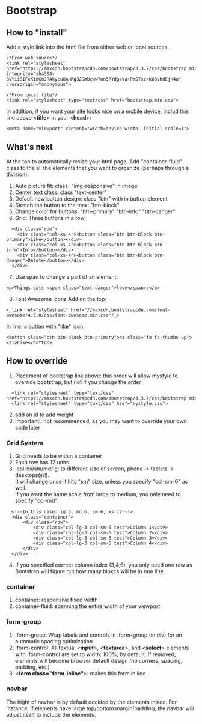 # Bootstrap

## How to "install"
Add a style link into the html file from either web or local sources.  
```
/*From web source*/
<link rel="stylesheet" href="https://maxcdn.bootstrapcdn.com/bootstrap/3.3.7/css/bootstrap.min.css" integrity="sha384-BVYiiSIFeK1dGmJRAkycuHAHRg32OmUcww7on3RYdg4Va+PmSTsz/K68vbdEjh4u" crossorigin="anonymous">

/*From local file*/
<link rel="stylesheet" type="text/css" href="bootstrap.min.css">
```
In addition, if you want your site looks nice on a mobile device, includ this line above <**title**> in your <**head**>:  
```
<meta name="viewport" content="width=device-width, initial-scale=1">
```

## What's next
At the top to automatically resize your html page. Add "container-fluid" class to the all the elements that you want to organize (perhaps through a division). 
  
1. Auto picture fit: class="img-responsive" in image  
2. Center text class: class "text-center"
3. Default new button design: class "btn" with in button element  
4. Stretch the button to the max: "btn-block"  
5. Change color for buttons: "btn-primary" "btn-info" "btn-danger"  
6. Grid: Three buttons in a row:   

  ```
    <div class="row">
      <div class="col-xs-4"><button class="btn btn-block btn-primary">Like</button></div>
      <div class="col-xs-4"><button class="btn btn-block btn-info">Info</button></div>
      <div class="col-xs-4"><button class="btn btn-block btn-danger">Delete</button></div>
    </div>
  ```
7. Use span to change a part of an element:  
  ```
  <p>Things cats <span class="text-danger">love</span>:</p>
  ```
8. Font Awesome icons
Add on the top: 

  ```
  <_link rel="stylesheet" href="//maxcdn.bootstrapcdn.com/font-awesome/4.5.0/css/font-awesome.min.css"/_>
  ```
In line: a button with "like" icon  

  ```
  <button class="btn btn-block btn-primary"><i class="fa fa-thumbs-up"></i>Like</button>
  ```


## How to override
1. Placement of bootstrap link above: this order will allow mystyle to override bootstrap, but not if you change the order

  ```
    <link rel="stylesheet" type="text/css" href="https://maxcdn.bootstrapcdn.com/bootstrap/3.3.7/css/bootstrap.min.css">
    <link rel="stylesheet" type="text/css" href="mystyle.css">
  ```
2. add an id to add weight
3. important!: not recommended, as you may want to override your own code later


### Grid System
1. Grid needs to be within a container
2. Each row has 12 units
3. .col-xs/sm/md/lg: to different size of screen, phone -> tablets -> desktops(s/l).  
    It will change once it hits "sm" size, unless you specify "col-sm-6" as well.  
    If you want the same scale from large to medium, you only need to specify "col-md".  
    
  ```
    <!--In this case: lg:3, md:6, sm:6, xs 12--!>
   	<div class="container">
 		<div class="row">
 			<div class="col-lg-3 col-sm-6 test">Column 1</div>
 			<div class="col-lg-3 col-sm-6 test">Column 2</div>
 			<div class="col-lg-3 col-sm-6 test">Column 3</div>
 			<div class="col-lg-3 col-sm-6 test">Column 4</div>
 		</div>
 	</div>
  ```
4. If you specified correct column index (3,4,6), you only need one row as Bootstrap will figure out how many blokcs will be in one line.  

### container
1. container: responsive fixed width
2. container-fluid: spanning the entire width of your viewport

### form-group
1. .form-group: Wrap labels and controls in .form-group (in div) for an automatic spacing optimization
2. .form-control: All textual <**input**>, <**textarea**>, and <**select**> elements with .form-control are set to width: 100%; by default. If removed, elements will become browser default design (no corners, spacing, padding, etc.)
3. <**form class="form-inline"**>: makes this form in line

### navbar
The hight of navbar is by default decided by the elements inside. For instance, if elements have large top/bottom margin/padding, the navbar will adjust itself to include the elements.  
